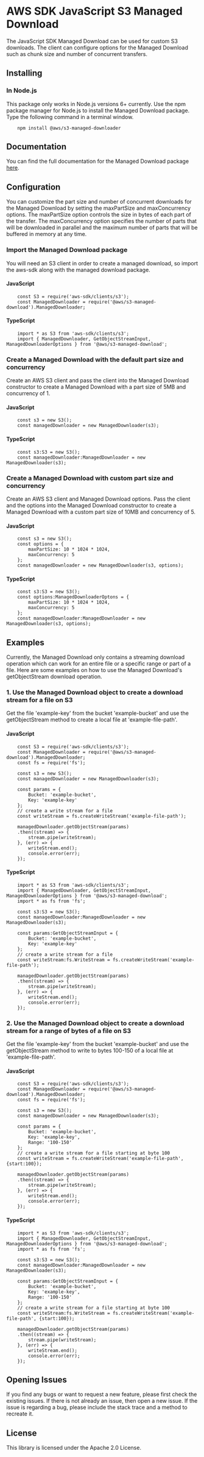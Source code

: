 # AWS SDK JavaScript S3 Managed Download

The JavaScript SDK Managed Download can be used for custom S3 downloads. The client can configure options for the Managed Download such as chunk size and number of concurrent transfers.

## Installing

### In Node.js

This package only works in Node.js versions 6+ currently. Use the npm package manager for Node.js to install the Managed Download package. Type the following command in a terminal window.

        npm install @aws/s3-managed-downloader

## Documentation

You can find the full documentation for the Managed Download package [here](https://awslabs.github.io/s3-managed-download-js/).

## Configuration

You can customize the part size and number of concurrent downloads for the Managed Download by setting the maxPartSize and maxConcurrency options. The maxPartSize option controls the size in bytes of each part of the transfer. The maxConcurrency option specifies the number of parts that will be downloaded in parallel and the maximum number of parts that will be buffered in memory at any time. 

### Import the Managed Download package

You will need an S3 client in order to create a managed download, so import the aws-sdk along with the managed download package.

#### JavaScript

        const S3 = require('aws-sdk/clients/s3');
        const ManagedDownloader = require('@aws/s3-managed-download').ManagedDownloader;

#### TypeScript

        import * as S3 from 'aws-sdk/clients/s3';
        import { ManagedDownloader, GetObjectStreamInput, ManagedDownloaderOptions } from '@aws/s3-managed-download';

### Create a Managed Download with the default part size and concurrency

Create an AWS S3 client and pass the client into the Managed Download constructor to create a Managed Download with a part size of 5MB and concurrency of 1.

#### JavaScript
        
        const s3 = new S3();
        const managedDownloader = new ManagedDownloader(s3);

#### TypeScript

        const s3:S3 = new S3();
        const managedDownloader:ManagedDownloader = new ManagedDownloader(s3);
        
### Create a Managed Download with custom part size and concurrency

Create an AWS S3 client and Managed Download options. Pass the client and the options into the Managed Download constructor to create a Managed Download with a custom part size of 10MB and concurrency of 5.

#### JavaScript

        const s3 = new S3();
        const options = {
            maxPartSize: 10 * 1024 * 1024,
            maxConcurrency: 5
        };
        const managedDownloader = new ManagedDownloader(s3, options);

#### TypeScript

        const s3:S3 = new S3();
        const options:ManagedDownloaderOptons = {
            maxPartSize: 10 * 1024 * 1024,
            maxConcurrency: 5
        };
        const managedDownloader:ManagedDownloader = new ManagedDownloader(s3, options);

## Examples

Currently, the Managed Download only contains a streaming download operation which can work for an entire file or a specific range or part of a file. Here are some examples on
how to use the Managed Download's getObjectStream download operation.


        
### 1. Use the Managed Download object to create a download stream for a file on S3

Get the file 'example-key' from the bucket 'example-bucket' and use the getObjectStream method to create a local file at 'example-file-path'.

#### JavaScript

        const S3 = require('aws-sdk/clients/s3');
        const ManagedDownloader = require('@aws/s3-managed-download').ManagedDownloader;
        const fs = require('fs');

        const s3 = new S3();
        const managedDownloader = new ManagedDownloader(s3);

        const params = {
            Bucket: 'example-bucket',
            Key: 'example-key'
        };
        // create a write stream for a file
        const writeStream = fs.createWriteStream('example-file-path');
        
        managedDownloader.getObjectStream(params)
        .then((stream) => {
            stream.pipe(writeStream);
        }, (err) => {
            writeStream.end();
            console.error(err);
        });

#### TypeScript

        import * as S3 from 'aws-sdk/clients/s3';
        import { ManagedDownloader, GetObjectStreamInput, ManagedDownloaderOptions } from '@aws/s3-managed-download';
        import * as fs from 'fs';

        const s3:S3 = new S3();
        const managedDownloader:ManagedDownloader = new ManagedDownloader(s3);

        const params:GetObjectStreamInput = {
            Bucket: 'example-bucket',
            Key: 'example-key'
        };
        // create a write stream for a file
        const writeStream:fs.WriteStream = fs.createWriteStream('example-file-path');
        
        managedDownloader.getObjectStream(params)
        .then((stream) => {
            stream.pipe(writeStream);
        }, (err) => {
            writeStream.end();
            console.error(err);
        });

### 2. Use the Managed Download object to create a download stream for a range of bytes of a file on S3

Get the file 'example-key' from the bucket 'example-bucket' and use the getObjectStream method to write to bytes 100-150 of a local file at 'example-file-path'.

#### JavaScript

        const S3 = require('aws-sdk/clients/s3');
        const ManagedDownloader = require('@aws/s3-managed-download').ManagedDownloader;
        const fs = require('fs');
        
        const s3 = new S3();
        const managedDownloader = new ManagedDownloader(s3);

        const params = {
            Bucket: 'example-bucket',
            Key: 'example-key',
            Range: '100-150'
        };
        // create a write stream for a file starting at byte 100
        const writeStream = fs.createWriteStream('example-file-path', {start:100});
        
        managedDownloader.getObjectStream(params)
        .then((stream) => {
            stream.pipe(writeStream);
        }, (err) => {
            writeStream.end();
            console.error(err);
        });

#### TypeScript

        import * as S3 from 'aws-sdk/clients/s3';
        import { ManagedDownloader, GetObjectStreamInput, ManagedDownloaderOptions } from '@aws/s3-managed-download';
        import * as fs from 'fs';

        const s3:S3 = new S3();
        const managedDownloader:ManagedDownloader = new ManagedDownloader(s3);
        
        const params:GetObjectStreamInput = {
            Bucket: 'example-bucket',
            Key: 'example-key',
            Range: '100-150'
        };
        // create a write stream for a file starting at byte 100
        const writeStream:fs.WriteStream = fs.createWriteStream('example-file-path', {start:100});
        
        managedDownloader.getObjectStream(params)
        .then((stream) => {
            stream.pipe(writeStream);
        }, (err) => {
            writeStream.end();
            console.error(err);
        });

## Opening Issues

If you find any bugs or want to request a new feature, please first check the existing issues. If there is not already an issue, then open a new issue. If the issue is regarding a bug, please include the stack trace and a method to recreate it.

## License

This library is licensed under the Apache 2.0 License. 
